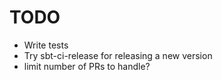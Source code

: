 # TODO

* Write tests
* Try sbt-ci-release for releasing a new version
* limit number of PRs to handle?